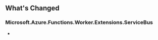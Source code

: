 ## What's Changed

<!-- Please add your release notes in the following format:
- My change description (#PR/#issue)
-->

### Microsoft.Azure.Functions.Worker.Extensions.ServiceBus <version>

- <entry>